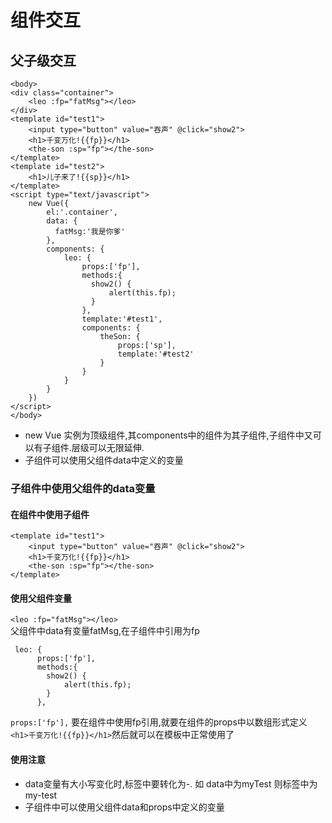 # 组件交互
## 父子级交互
```
<body>
<div class="container">
    <leo :fp="fatMsg"></leo>
</div>
<template id="test1">
    <input type="button" value="吞声" @click="show2">
    <h1>千变万化!{{fp}}</h1>
    <the-son :sp="fp"></the-son>
</template>
<template id="test2">
    <h1>儿子来了!{{sp}}</h1>
</template>
<script type="text/javascript">
    new Vue({
        el:'.container',
        data: {
          fatMsg:'我是你爹'
        },
        components: {
            leo: {
                props:['fp'],
                methods:{
                  show2() {
                      alert(this.fp);
                  }
                },
                template:'#test1',
                components: {
                    theSon: {
                        props:['sp'],
                        template:'#test2'
                    }
                }
            }
        }
    })
</script>
</body>
```
* new Vue 实例为顶级组件,其components中的组件为其子组件,子组件中又可以有子组件.层级可以无限延伸.
* 子组件可以使用父组件data中定义的变量
### 子组件中使用父组件的data变量
#### 在组件中使用子组件
```
<template id="test1">
    <input type="button" value="吞声" @click="show2">
    <h1>千变万化!{{fp}}</h1>
    <the-son :sp="fp"></the-son>
</template>
```
#### 使用父组件变量
``<leo :fp="fatMsg"></leo>``  
父组件中data有变量fatMsg,在子组件中引用为fp  
```
 leo: {
      props:['fp'],
      methods:{
        show2() {
            alert(this.fp);
        }
      },
```
``props:['fp'],`` 要在组件中使用fp引用,就要在组件的props中以数组形式定义  
``<h1>千变万化!{{fp}}</h1>``然后就可以在模板中正常使用了
#### 使用注意
* data变量有大小写变化时,标签中要转化为-. 如 data中为myTest 则标签中为 my-test
* 子组件中可以使用父组件data和props中定义的变量
